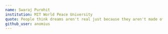 ```yaml
---
name: Swaraj Purohit
institution: MIT World Peace University
quote: People think dreams aren't real just because they aren't made of matter, of particles. Dreams are real. But they are made of viewpoints, of images, of memories and puns and lost hopes.
github_user: anomius
---
```

